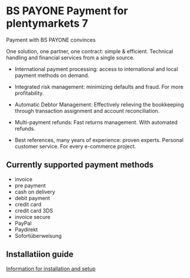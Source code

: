 # BS PAYONE Payment for plentymarkets 7

Payment with BS PAYONE convinces

One solution, one partner, one contract: simple & efficient. Technical handling and financial services from a single 
source.

* International payment processing: access to international and local payment methods on demand.

* Integrated risk management: minimizing defaults and fraud. For more profitability.

* Automatic Debtor Management: Effectively relieving the bookkeeping through transaction assignment and account reconciliation.

* Multi-payment refunds: Fast returns management. With automated refunds.

* Best references, many years of experience: proven experts. Personal customer service. For every e-commerce project.

## Currently supported payment methods

* invoice
* pre payment
* cash on delivery
* debit payment
* credit card
* credit card 3DS
* invoice secure
* PayPal
* Paydirekt
* Sofortüberweisung

## Installatiion guide

[Information for installation and setup](https://github.com/PAYONE-GmbH/plentymarkets-7/blob/master/README.md)